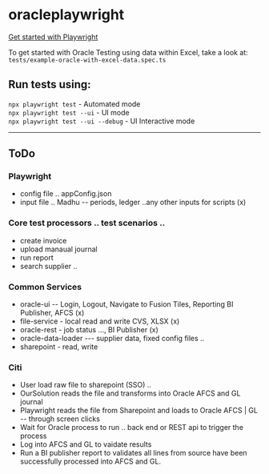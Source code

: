 # oracleplaywright

[Get started with Playwright](https://playwright.dev/) 

To get started with Oracle Testing using data within Excel, take a look at: `tests/example-oracle-with-excel-data.spec.ts`

## Run tests using:
`npx playwright test` - Automated mode  
`npx playwright test --ui` - UI mode  
`npx playwright test --ui --debug` - UI Interactive mode  

---
## ToDo
### Playwright
- config file .. appConfig.json
- input file .. Madhu -- periods, ledger ..any other inputs for scripts (x)
 
### Core test processors .. test scenarios ..
- create invoice
- upload manaual journal
- run report
- search supplier ..
 
### Common Services
- oracle-ui -- Login, Logout, Navigate to Fusion Tiles, Reporting BI Publisher, AFCS (x)
- file-service  - local read and write CVS, XLSX (x)
- oracle-rest - job status ..., BI Publisher (x)
- oracle-data-loader --- supplier data, fixed config files ..  
- sharepoint - read, write
 
### Citi
- User load raw file to sharepoint (SSO) ..
- OurSolution reads the file and transforms into Oracle AFCS and GL journal
- Playwright reads the file from Sharepoint and loads to Oracle AFCS | GL -- through screen clicks
- Wait for Oracle process to run .. back end or REST api to trigger the process
- Log into AFCS and GL to vaidate results
- Run a BI publisher report to validates all lines from source have been successfully processed into AFCS and GL.
